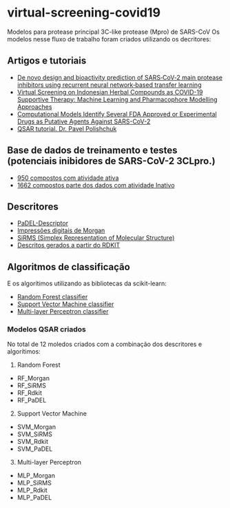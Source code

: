 # virtual-screening-covid19
Modelos para protease principal 3C-like protease (Mpro) de SARS-CoV
Os modelos nesse fluxo de trabalho foram criados utilizando os decritores:

## Artigos e tutoriais
- [De novo design and bioactivity prediction of SARS‑CoV‑2 main protease inhibitors using recurrent neural network‑based transfer learning](https://www.arca.fiocruz.br/bitstream/icict/46077/2/Santana_Marcos_etal_IOC_2021_COVID-19.pdf)
- [Virtual Screening on Indonesian Herbal Compounds as COVID-19 Supportive Therapy: Machine Learning and Pharmacophore Modelling Approaches](https://assets.researchsquare.com/files/rs-29119/v2_stamped.pdf?c=1603225813)
- [Computational Models Identify Several FDA Approved or Experimental Drugs as Putative Agents Against SARS-CoV-2](https://chemrxiv.org/engage/chemrxiv/article-details/60c74a200f50dba0b23969fa)
- [QSAR tutorial. Dr. Pavel Polishchuk](http://www.qsar4u.com/files/qsar_rdkit_tutorial/qsar-rdkit.html)

## Base de dados de treinamento e testes (potenciais inibidores de SARS-CoV-2 3CLpro.)

- [950 compostos com atividade ativa](https://plpro-inhibitors.cent.uw.edu.pl/)
- [1662 compostos parte dos dados com atividade Inativo](https://github.com/marcossantanaioc/De_novo_design_SARSCOV2/blob/master/data/ChEMBL_v1.zip)

## Descritores
- [PaDEL-Descriptor](https://github.com/ecrl/padelpy)
- [Impressões digitais de Morgan](https://www.rdkit.org/docs/GettingStartedInPython.html#morgan-fingerprints-circular-fingerprints)
- [SiRMS (Simplex Representation of Molecular Structure)](http://www.qsar4u.com/pages/sirms.php)
- [Descritos gerados a partir do RDKIT](https://www.rdkit.org/docs/GettingStartedInPython.html#list-of-available-descriptors)

## Algoritmos de classificação
E os algorítimos utilizando as bibliotecas da scikit-learn:
- [Random Forest classifier](https://scikit-learn.org/stable/modules/generated/sklearn.ensemble.RandomForestClassifier.html)
- [Support Vector Machine classifier](https://scikit-learn.org/stable/modules/svm.html)
- [Multi-layer Perceptron classifier](https://scikit-learn.org/stable/modules/neural_networks_supervised.html)

### Modelos QSAR criados 
No total de 12 moledos criados com a combinação dos descritores e algorítimos:
1. Random Forest
 - RF_Morgan
 - RF_SiRMS
 - RF_Rdkit
 - RF_PaDEL
2. Support Vector Machine
 - SVM_Morgan
 - SVM_SiRMS
 - SVM_Rdkit
 - SVM_PaDEL

3. Multi-layer Perceptron
 - MLP_Morgan
 - MLP_SiRMS
 - MLP_Rdkit
 - MLP_PaDEL
